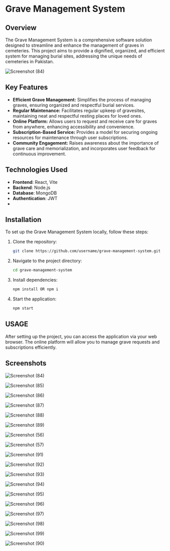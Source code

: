# Grave Management System

## Overview
The Grave Management System is a comprehensive software solution designed to streamline and enhance the management of graves in cemeteries. This project aims to provide a dignified, organized, and efficient system for managing burial sites, addressing the unique needs of cemeteries in Pakistan.

![Screenshot (84)](https://github.com/user-attachments/assets/ceb9a02f-84d4-4b7b-9d45-c098b641d7d8)

## Key Features
- **Efficient Grave Management:** Simplifies the process of managing graves, ensuring organized and respectful burial services.
- **Regular Maintenance:** Facilitates regular upkeep of gravesites, maintaining neat and respectful resting places for loved ones.
- **Online Platform:** Allows users to request and receive care for graves from anywhere, enhancing accessibility and convenience.
- **Subscription-Based Service:** Provides a model for securing ongoing resources for maintenance through user subscriptions.
- **Community Engagement:** Raises awareness about the importance of grave care and memorialization, and incorporates user feedback for continuous improvement.

## Technologies Used

- **Frontend**: React, Vite
- **Backend**:  Node.js
- **Database**: MongoDB 
- **Authentication**: JWT
- 
## Installation
To set up the Grave Management System locally, follow these steps:

1. Clone the repository: 
   ```bash
   git clone https://github.com/username/grave-management-system.git

2. Navigate to the project directory:
   ```bash
   cd grave-management-system

4. Install dependencies:
   ```bash
   npm install OR npm i

6. Start the application:
   ```bash
   npm start

## USAGE
After setting up the project, you can access the application via your web browser. The online platform will allow you to manage grave requests and subscriptions efficiently.



## Screenshots

![Screenshot (84)](https://github.com/user-attachments/assets/5de27250-b96e-4d17-bc11-7c8549200dbb)

![Screenshot (85)](https://github.com/user-attachments/assets/ad74b238-4e70-408d-8bf0-b6b5568c9c93)

![Screenshot (86)](https://github.com/user-attachments/assets/44b4ebb5-6c74-4db1-9010-d73097f02d1f)

![Screenshot (87)](https://github.com/user-attachments/assets/4e911f7b-548f-409e-8f85-6d747184d163)

![Screenshot (88)](https://github.com/user-attachments/assets/5fa27295-5c2c-4314-9717-89c62e201dac)

![Screenshot (89)](https://github.com/user-attachments/assets/cb4eab69-319c-4048-8e5c-dbf89f4029e5)

![Screenshot (56)](https://github.com/user-attachments/assets/1818196b-8b74-481a-a278-26dad9d7186d)

![Screenshot (57)](https://github.com/user-attachments/assets/1d4b0942-08d3-4303-a77e-5a2adbe28f0c)

![Screenshot (91)](https://github.com/user-attachments/assets/02ba0b7e-fbb0-4ef5-aa22-7226a5e4da0d)

![Screenshot (92)](https://github.com/user-attachments/assets/75013422-24f5-4843-b023-a05341a9beb9)

![Screenshot (93)](https://github.com/user-attachments/assets/5c7e701e-cb08-48f4-9e02-70e2ff21358f)

![Screenshot (94)](https://github.com/user-attachments/assets/a9c515af-c71b-4486-918e-28d165f2b3c7)

![Screenshot (95)](https://github.com/user-attachments/assets/42e52009-2a1a-41f2-8289-66bb42ea3325)

![Screenshot (96)](https://github.com/user-attachments/assets/56f0de47-2d43-4a73-b01a-403ba32b8ab5)

![Screenshot (97)](https://github.com/user-attachments/assets/f14e25ec-2738-4807-9b32-53c23abfd314)

![Screenshot (98)](https://github.com/user-attachments/assets/825c0d7f-85f4-4708-b273-7e249f6e0244)

![Screenshot (99)](https://github.com/user-attachments/assets/a1fc83c1-0778-4124-b46a-c11c87b6c49a)

![Screenshot (90)](https://github.com/user-attachments/assets/190711a9-73c9-4260-9c94-6d3808106300)


